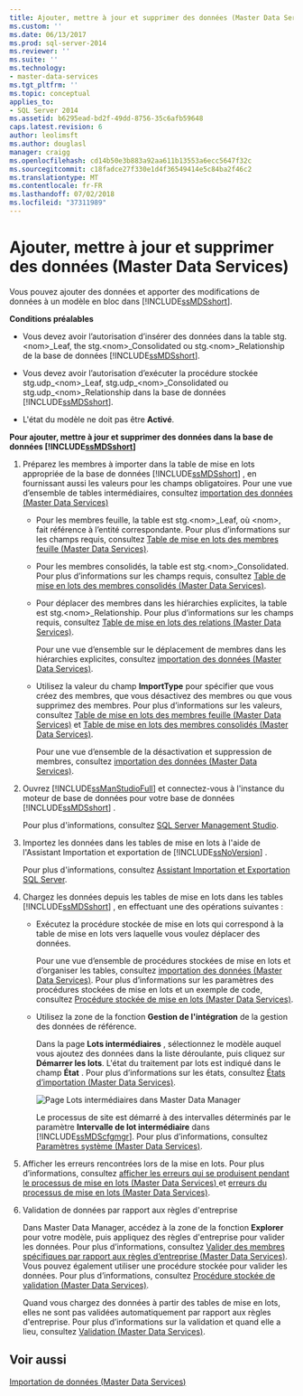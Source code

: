 ```yaml
---
title: Ajouter, mettre à jour et supprimer des données (Master Data Services) | Microsoft Docs
ms.custom: ''
ms.date: 06/13/2017
ms.prod: sql-server-2014
ms.reviewer: ''
ms.suite: ''
ms.technology:
- master-data-services
ms.tgt_pltfrm: ''
ms.topic: conceptual
applies_to:
- SQL Server 2014
ms.assetid: b6295ead-bd2f-49dd-8756-35c6afb59648
caps.latest.revision: 6
author: leolimsft
ms.author: douglasl
manager: craigg
ms.openlocfilehash: cd14b50e3b883a92aa611b13553a6ecc5647f32c
ms.sourcegitcommit: c18fadce27f330e1d4f36549414e5c84ba2f46c2
ms.translationtype: MT
ms.contentlocale: fr-FR
ms.lasthandoff: 07/02/2018
ms.locfileid: "37311989"
---
```

# <a name="add-update-and-delete-data-master-data-services"></a>Ajouter, mettre à jour et supprimer des données (Master Data Services)
  Vous pouvez ajouter des données et apporter des modifications de données à un modèle en bloc dans [!INCLUDE[ssMDSshort](../includes/ssmdsshort-md.md)].  
  
 **Conditions préalables**  
  
-   Vous devez avoir l’autorisation d’insérer des données dans la table stg.\<nom>_Leaf, the stg.\<nom>_Consolidated ou stg.\<nom>_Relationship de la base de données [!INCLUDE[ssMDSshort](../includes/ssmdsshort-md.md)].  
  
-   Vous devez avoir l’autorisation d’exécuter la procédure stockée stg.udp_\<nom>_Leaf, stg.udp\_\<nom>_Consolidated ou stg.udp\_\<nom>_Relationship dans la base de données [!INCLUDE[ssMDSshort](../includes/ssmdsshort-md.md)].  
  
-   L'état du modèle ne doit pas être **Activé**.  
  
 **Pour ajouter, mettre à jour et supprimer des données dans la base de données [!INCLUDE[ssMDSshort](../includes/ssmdsshort-md.md)]**  
  
1.  Préparez les membres à importer dans la table de mise en lots appropriée de la base de données [!INCLUDE[ssMDSshort](../includes/ssmdsshort-md.md)] , en fournissant aussi les valeurs pour les champs obligatoires. Pour une vue d’ensemble de tables intermédiaires, consultez [importation des données &#40;Master Data Services&#41;](overview-importing-data-from-tables-master-data-services.md)  
  
    -   Pour les membres feuille, la table est stg.\<nom>_Leaf, où \<nom>, fait référence à l’entité correspondante. Pour plus d’informations sur les champs requis, consultez [Table de mise en lots des membres feuille &#40;Master Data Services&#41;](../../2014/master-data-services/leaf-member-staging-table-master-data-services.md).  
  
    -   Pour les membres consolidés, la table est stg.\<nom>_Consolidated. Pour plus d’informations sur les champs requis, consultez [Table de mise en lots des membres consolidés &#40;Master Data Services&#41;](../../2014/master-data-services/consolidated-member-staging-table-master-data-services.md).  
  
    -   Pour déplacer des membres dans les hiérarchies explicites, la table est stg.\<nom>_Relationship. Pour plus d’informations sur les champs requis, consultez [Table de mise en lots des relations &#40;Master Data Services&#41;](../../2014/master-data-services/relationship-staging-table-master-data-services.md).  
  
         Pour une vue d’ensemble sur le déplacement de membres dans les hiérarchies explicites, consultez [importation des données &#40;Master Data Services&#41;](overview-importing-data-from-tables-master-data-services.md).  
  
    -   Utilisez la valeur du champ **ImportType** pour spécifier que vous créez des membres, que vous désactivez des membres ou que vous supprimez des membres. Pour plus d’informations sur les valeurs, consultez [Table de mise en lots des membres feuille &#40;Master Data Services&#41;](../../2014/master-data-services/leaf-member-staging-table-master-data-services.md) et [Table de mise en lots des membres consolidés &#40;Master Data Services&#41;](../../2014/master-data-services/consolidated-member-staging-table-master-data-services.md).  
  
         Pour une vue d’ensemble de la désactivation et suppression de membres, consultez [importation des données &#40;Master Data Services&#41;](overview-importing-data-from-tables-master-data-services.md).  
  
2.  Ouvrez [!INCLUDE[ssManStudioFull](../includes/ssmanstudiofull-md.md)] et connectez-vous à l'instance du moteur de base de données pour votre base de données [!INCLUDE[ssMDSshort](../includes/ssmdsshort-md.md)] .  
  
     Pour plus d'informations, consultez [SQL Server Management Studio](../ssms/sql-server-management-studio-ssms.md).  
  
3.  Importez les données dans les tables de mise en lots à l'aide de l'Assistant Importation et exportation de [!INCLUDE[ssNoVersion](../includes/ssnoversion-md.md)] .  
  
     Pour plus d'informations, consultez [Assistant Importation et Exportation SQL Server](../integration-services/import-export-data/import-and-export-data-with-the-sql-server-import-and-export-wizard.md).  
  
4.  Chargez les données depuis les tables de mise en lots dans les tables [!INCLUDE[ssMDSshort](../includes/ssmdsshort-md.md)] , en effectuant une des opérations suivantes :  
  
    -   Exécutez la procédure stockée de mise en lots qui correspond à la table de mise en lots vers laquelle vous voulez déplacer des données.  
  
         Pour une vue d’ensemble de procédures stockées de mise en lots et d’organiser les tables, consultez [importation des données &#40;Master Data Services&#41;](overview-importing-data-from-tables-master-data-services.md). Pour plus d’informations sur les paramètres des procédures stockées de mise en lots et un exemple de code, consultez [Procédure stockée de mise en lots &#40;Master Data Services&#41;](../../2014/master-data-services/staging-stored-procedure-master-data-services.md).  
  
    -   Utilisez la zone de la fonction **Gestion de l'intégration** de la gestion des données de référence.  
  
         Dans la page **Lots intermédiaires** , sélectionnez le modèle auquel vous ajoutez des données dans la liste déroulante, puis cliquez sur **Démarrer les lots**. L'état du traitement par lots est indiqué dans le champ **État** . Pour plus d’informations sur les états, consultez [États d’importation &#40;Master Data Services&#41;](../../2014/master-data-services/import-statuses-master-data-services.md).  
  
         ![Page Lots intermédiaires dans Master Data Manager](../../2014/master-data-services/media/mds-staging-batches.png "Page Lots intermédiaires dans Master Data Manager")  
  
         Le processus de site est démarré à des intervalles déterminés par le paramètre **Intervalle de lot intermédiaire** dans [!INCLUDE[ssMDScfgmgr](../includes/ssmdscfgmgr-md.md)]. Pour plus d’informations, consultez [Paramètres système &#40;Master Data Services&#41;](../../2014/master-data-services/system-settings-master-data-services.md).  
  
5.  Afficher les erreurs rencontrées lors de la mise en lots. Pour plus d’informations, consultez [afficher les erreurs qui se produisent pendant le processus de mise en lots &#40;Master Data Services&#41; ](view-errors-that-occur-during-staging-master-data-services.md) et [erreurs du processus de mise en lots &#40;Master Data Services&#41;](../../2014/master-data-services/staging-process-errors-master-data-services.md).  
  
6.  Validation de données par rapport aux règles d'entreprise  
  
     Dans Master Data Manager, accédez à la zone de la fonction **Explorer** pour votre modèle, puis appliquez des règles d'entreprise pour valider les données. Pour plus d’informations, consultez [Valider des membres spécifiques par rapport aux règles d’entreprise &#40;Master Data Services&#41;](../../2014/master-data-services/validate-specific-members-against-business-rules-master-data-services.md). Vous pouvez également utiliser une procédure stockée pour valider les données. Pour plus d’informations, consultez [Procédure stockée de validation &#40;Master Data Services&#41;](../../2014/master-data-services/validation-stored-procedure-master-data-services.md).  
  
     Quand vous chargez des données à partir des tables de mise en lots, elles ne sont pas validées automatiquement par rapport aux règles d'entreprise. Pour plus d’informations sur la validation et quand elle a lieu, consultez [Validation &#40;Master Data Services&#41;](../../2014/master-data-services/validation-master-data-services.md).  
  
## <a name="see-also"></a>Voir aussi  
 [Importation de données &#40;Master Data Services&#41;](overview-importing-data-from-tables-master-data-services.md)  
  
  
